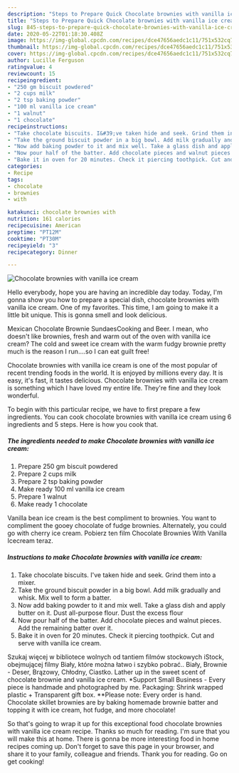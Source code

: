```yaml
---
description: "Steps to Prepare Quick Chocolate brownies with vanilla ice cream"
title: "Steps to Prepare Quick Chocolate brownies with vanilla ice cream"
slug: 845-steps-to-prepare-quick-chocolate-brownies-with-vanilla-ice-cream
date: 2020-05-22T01:18:30.408Z
image: https://img-global.cpcdn.com/recipes/dce47656aedc1c11/751x532cq70/chocolate-brownies-with-vanilla-ice-cream-recipe-main-photo.jpg
thumbnail: https://img-global.cpcdn.com/recipes/dce47656aedc1c11/751x532cq70/chocolate-brownies-with-vanilla-ice-cream-recipe-main-photo.jpg
cover: https://img-global.cpcdn.com/recipes/dce47656aedc1c11/751x532cq70/chocolate-brownies-with-vanilla-ice-cream-recipe-main-photo.jpg
author: Lucille Ferguson
ratingvalue: 4
reviewcount: 15
recipeingredient:
- "250 gm biscuit powdered"
- "2 cups milk"
- "2 tsp baking powder"
- "100 ml vanilla ice cream"
- "1 walnut"
- "1 chocolate"
recipeinstructions:
- "Take chocolate biscuits. I&#39;ve taken hide and seek. Grind them into a mixer."
- "Take the ground biscuit powder in a big bowl. Add milk gradually and whisk. Mix well to form a batter."
- "Now add baking powder to it and mix well. Take a glass dish and apply butter on it. Dust all-purpose flour. Dust the excess flour"
- "Now pour half of the batter. Add chocolate pieces and walnut pieces. Add the remaining batter over it."
- "Bake it in oven for 20 minutes. Check it piercing toothpick. Cut and serve with vanilla ice cream."
categories:
- Recipe
tags:
- chocolate
- brownies
- with

katakunci: chocolate brownies with 
nutrition: 161 calories
recipecuisine: American
preptime: "PT12M"
cooktime: "PT30M"
recipeyield: "3"
recipecategory: Dinner

---
```



![Chocolate brownies with vanilla ice cream](https://img-global.cpcdn.com/recipes/dce47656aedc1c11/751x532cq70/chocolate-brownies-with-vanilla-ice-cream-recipe-main-photo.jpg)

Hello everybody, hope you are having an incredible day today. Today, I'm gonna show you how to prepare a special dish, chocolate brownies with vanilla ice cream. One of my favorites. This time, I am going to make it a little bit unique. This is gonna smell and look delicious.

Mexican Chocolate Brownie SundaesCooking and Beer. I mean, who doesn&#39;t like brownies, fresh and warm out of the oven with vanilla ice cream? The cold and sweet ice cream with the warm fudgy brownie pretty much is the reason I run….so I can eat guilt free!

Chocolate brownies with vanilla ice cream is one of the most popular of recent trending foods in the world. It is enjoyed by millions every day. It is easy, it's fast, it tastes delicious. Chocolate brownies with vanilla ice cream is something which I have loved my entire life. They're fine and they look wonderful.


To begin with this particular recipe, we have to first prepare a few ingredients. You can cook chocolate brownies with vanilla ice cream using 6 ingredients and 5 steps. Here is how you cook that.

<!--inarticleads1-->

##### The ingredients needed to make Chocolate brownies with vanilla ice cream:

1. Prepare 250 gm biscuit powdered
1. Prepare 2 cups milk
1. Prepare 2 tsp baking powder
1. Make ready 100 ml vanilla ice cream
1. Prepare 1 walnut
1. Make ready 1 chocolate


Vanilla bean ice cream is the best compliment to brownies. You want to compliment the gooey chocolate of fudge brownies. Alternately, you could go with cherry ice cream. Pobierz ten film Chocolate Brownies With Vanilla Icecream teraz. 

<!--inarticleads2-->

##### Instructions to make Chocolate brownies with vanilla ice cream:

1. Take chocolate biscuits. I&#39;ve taken hide and seek. Grind them into a mixer.
1. Take the ground biscuit powder in a big bowl. Add milk gradually and whisk. Mix well to form a batter.
1. Now add baking powder to it and mix well. Take a glass dish and apply butter on it. Dust all-purpose flour. Dust the excess flour
1. Now pour half of the batter. Add chocolate pieces and walnut pieces. Add the remaining batter over it.
1. Bake it in oven for 20 minutes. Check it piercing toothpick. Cut and serve with vanilla ice cream.


Szukaj więcej w bibliotece wolnych od tantiem filmów stockowych iStock, obejmującej filmy Biały, które można łatwo i szybko pobrać.. Biały, Brownie - Deser, Brązowy, Chłodny, Ciastko. Lather up in the sweet scent of chocolate brownie and vanilla ice cream. *Support Small Business - Every piece is handmade and photographed by me. Packaging: Shrink wrapped plastic + Transparent gift box. **Please note: Every order is hand. Chocolate skillet brownies are by baking homemade brownie batter and topping it with ice cream, hot fudge, and more chocolate! 

So that's going to wrap it up for this exceptional food chocolate brownies with vanilla ice cream recipe. Thanks so much for reading. I'm sure that you will make this at home. There is gonna be more interesting food in home recipes coming up. Don't forget to save this page in your browser, and share it to your family, colleague and friends. Thank you for reading. Go on get cooking!
